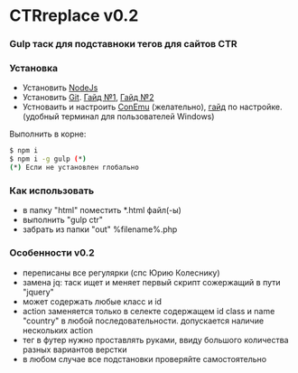 # CTRreplace v0.2
### Gulp таск для подставноки тегов для сайтов CTR

### Установка
 - Установить [NodeJs](https://nodejs.org)
 - Установить [Git](https://git-scm.com/). [Гайд №1](https://www.youtube.com/playlist?list=PLY4rE9dstrJyTdVJpv7FibSaXB4BHPInb), [Гайд №2](https://www.youtube.com/playlist?list=PLoonZ8wII66iUm84o7nadL-oqINzBLk5g)
 - Устноваить и настроить [ConEmu](https://conemu.github.io/ru/) (желательно), [гайд](https://www.youtube.com/watch?v=x0hw8llIZkY) по настройке. (удобный терминал для пользователей Windows)

 Выполнить в корне:
```sh
$ npm i
$ npm i -g gulp (*)
(*) Если не установлен глобально
```

### Как использовать
 - в папку "html" поместить *.html файл(-ы)
 - выполнить "gulp ctr"
 - забрать из папки "out" %filename%.php


### Особенности v0.2
 - переписаны все регулярки (спс Юрию Колеснику)
 - замена jq: таск ищет и меняет первый скрипт сожержащий в пути "jquery"
 - <boby> может содержать любые класс и id
 - action заменяется только в селекте содержащем id class и name "country" в любой последовательности. допускается наличие нескольких action
 - тег в футер нужно проставлять руками, ввиду большого количества разных вариантов верстки
 - в любом случае все подстановки проверяйте самостоятельно
